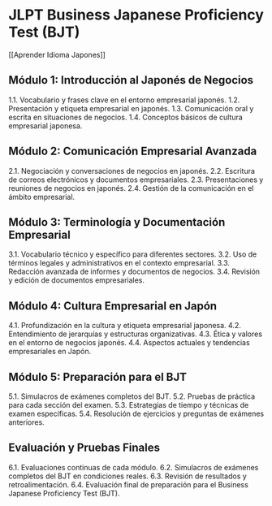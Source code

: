 # JLPT Business Japanese Proficiency Test (BJT)

[[Aprender Idioma Japones]]

## Módulo 1: Introducción al Japonés de Negocios

1.1. Vocabulario y frases clave en el entorno empresarial japonés.
1.2. Presentación y etiqueta empresarial en japonés.
1.3. Comunicación oral y escrita en situaciones de negocios.
1.4. Conceptos básicos de cultura empresarial japonesa.

## Módulo 2: Comunicación Empresarial Avanzada

2.1. Negociación y conversaciones de negocios en japonés.
2.2. Escritura de correos electrónicos y documentos empresariales.
2.3. Presentaciones y reuniones de negocios en japonés.
2.4. Gestión de la comunicación en el ámbito empresarial.

## Módulo 3: Terminología y Documentación Empresarial

3.1. Vocabulario técnico y específico para diferentes sectores.
3.2. Uso de términos legales y administrativos en el contexto empresarial.
3.3. Redacción avanzada de informes y documentos de negocios.
3.4. Revisión y edición de documentos empresariales.

## Módulo 4: Cultura Empresarial en Japón

4.1. Profundización en la cultura y etiqueta empresarial japonesa.
4.2. Entendimiento de jerarquías y estructuras organizativas.
4.3. Ética y valores en el entorno de negocios japonés.
4.4. Aspectos actuales y tendencias empresariales en Japón.

## Módulo 5: Preparación para el BJT

5.1. Simulacros de exámenes completos del BJT.
5.2. Pruebas de práctica para cada sección del examen.
5.3. Estrategias de tiempo y técnicas de examen específicas.
5.4. Resolución de ejercicios y preguntas de exámenes anteriores.

## Evaluación y Pruebas Finales

6.1. Evaluaciones continuas de cada módulo.
6.2. Simulacros de exámenes completos del BJT en condiciones reales.
6.3. Revisión de resultados y retroalimentación.
6.4. Evaluación final de preparación para el Business Japanese Proficiency Test (BJT).


